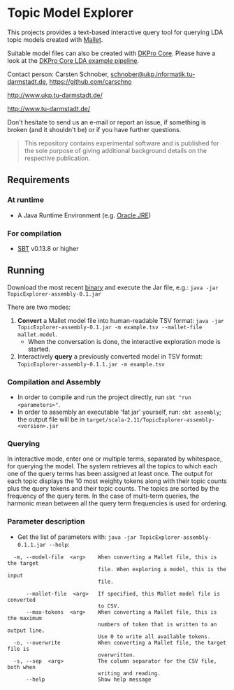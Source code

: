 # Topic Model Explorer

This projects provides a text-based interactive query tool for querying LDA topic models created with [Mallet](http://mallet.cs.umass.edu/). 

Suitable model files can also be created with [DKPro Core](https://dkpro.github.io/dkpro-core/). Please have a look at the [DKPro Core LDA example pipeline](https://github.com/dkpro/dkpro-core-examples/blob/master/lda-asl/src/main/java/de/tudarmstadt/ukp/dkpro/core/examples/lda/LdaEstimationPipeline.java).

<!---
Please use the following citation:

```
@InProceedings{smith:20xx:CONFERENCE_TITLE,
  author    = {Smith, John},
  title     = {My Paper Title},
  booktitle = {Proceedings of the 20XX Conference on XXXX},
  month     = {Month Name},
  year      = {20xx},
  address   = {Gotham City, USA},
  publisher = {Association for XXX},
  pages     = {XXXX--XXXX},
  url       = {http://xxxx.xxx}
}
```

> **Abstract:** This is a copy of my beautiful abstract. Lorem ipsum dolor sit amet, consectetur adipiscing elit, sed do eiusmod tempor incididunt ut labore et dolore magna aliqua. Ut enim ad minim veniam, quis nostrud exercitation ullamco laboris nisi ut aliquip ex ea commodo consequat. Duis aute irure dolor in reprehenderit in voluptate velit esse cillum dolore eu fugiat nulla pariatur. Excepteur sint occaecat cupidatat non proident, sunt in culpa qui officia deserunt mollit anim id est laborum.
--->


Contact person: Carsten Schnober, schnober@ukp.informatik.tu-darmstadt.de, https://github.com/carschno

http://www.ukp.tu-darmstadt.de/

http://www.tu-darmstadt.de/


Don't hesitate to send us an e-mail or report an issue, if something is broken (and it shouldn't be) or if you have further questions.

> This repository contains experimental software and is published for the sole purpose of giving additional background details on the respective publication. 

## Requirements

### At runtime

* A Java Runtime Environment (e.g. [Oracle JRE](http://www.oracle.com/technetwork/java/javase/downloads/))

### For compilation

* [SBT](http://www.scala-sbt.org/) v0.13.8 or higher

## Running

Download the most recent [binary](https://github.com/UKPLab/dh2017-topic-explorer/releases) and execute the Jar file, e.g.:
`java -jar TopicExplorer-assembly-0.1.jar`

There are two modes:
    
1. **Convert** a Mallet model file into human-readable TSV format: `java -jar  TopicExplorer-assembly-0.1.jar -m example.tsv --mallet-file mallet.model`. 
    * When the conversation is done, the interactive exploration mode is started.
2. Interactively **query** a previously converted model in TSV format: `TopicExplorer-assembly-0.1.1.jar -m example.tsv`


### Compilation and Assembly
* In order to compile and run the project directly, run `sbt "run <parameters>"`. 
* In order to assembly an executable 'fat jar' yourself, run: `sbt assembly`; the output file will be in `target/scala-2.11/TopicExplorer-assembly-<version>.jar`

### Querying

In interactive mode, enter one or multiple terms, separated by whitespace, for querying the model. The system retrieves all the topics to which each one of the query terms has been assigned at least once.
The output for each topic displays the 10 most weighty tokens along with their topic counts plus the query tokens and their topic counts.
The topics are sorted by the frequency of the query term. In the case of multi-term queries, the harmonic mean between all the query term frequencies is used for ordering.

### Parameter description

* Get the list of parameters with: `java -jar TopicExplorer-assembly-0.1.1.jar --help`:
```
  -m, --model-file  <arg>    When converting a Mallet file, this is the target
                             file. When exploring a model, this is the input
                             file.

      --mallet-file  <arg>   If specified, this Mallet model file is converted
                             to CSV.
      --max-tokens  <arg>    When converting a Mallet file, this is the maximum
                             numbers of token that is written to an output line.
                             Use 0 to write all available tokens.
  -o, --overwrite            When converting a Mallet file, the target file is
                             overwritten.
  -s, --sep  <arg>           The column separator for the CSV file, both when
                             writing and reading.
      --help                 Show help message
```

  